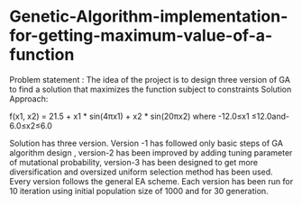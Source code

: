 # Genetic-Algorithm-implementation-for-getting-maximum-value-of-a-function

Problem statement :
The idea of the project is to design three version of GA to find a solution that maximizes the function
subject to constraints
Solution Approach:


f(x1, x2) = 21.5 + x1 * sin(4πx1) + x2 * sin(20πx2)
where -12.0≤x1 ≤12.0and-6.0≤x2≤6.0



Solution has three version. Version -1 has followed only basic steps of GA algorithm design , version-2 has been improved by adding tuning parameter of mutational probability, version-3 has been designed to get more diversification and oversized uniform selection method has been used. Every version follows the general EA scheme. Each version has been run for 10 iteration using initial population size of 1000 and for 30 generation.
